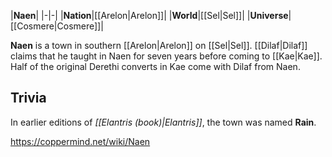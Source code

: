 |**Naen**|
|-|-|
|**Nation**|[[Arelon\|Arelon]]|
|**World**|[[Sel\|Sel]]|
|**Universe**|[[Cosmere\|Cosmere]]|

**Naen** is a town in southern [[Arelon\|Arelon]] on [[Sel\|Sel]].
[[Dilaf\|Dilaf]] claims that he taught in Naen for seven years before coming to [[Kae\|Kae]]. Half of the original Derethi converts in Kae come with Dilaf from Naen.

## Trivia
In earlier editions of *[[Elantris (book)\|Elantris]]*, the town was named **Rain**.



https://coppermind.net/wiki/Naen